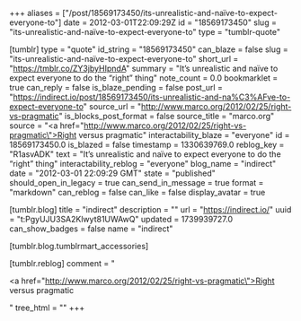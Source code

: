 +++
aliases = ["/post/18569173450/its-unrealistic-and-naïve-to-expect-everyone-to"]
date = 2012-03-01T22:09:29Z
id = "18569173450"
slug = "its-unrealistic-and-naïve-to-expect-everyone-to"
type = "tumblr-quote"

[tumblr]
type = "quote"
id_string = "18569173450"
can_blaze = false
slug = "its-unrealistic-and-naïve-to-expect-everyone-to"
short_url = "https://tmblr.co/ZY3jbyHIpndA"
summary = "It’s unrealistic and naïve to expect everyone to do the “right” thing"
note_count = 0.0
bookmarklet = true
can_reply = false
is_blaze_pending = false
post_url = "https://indirect.io/post/18569173450/its-unrealistic-and-na%C3%AFve-to-expect-everyone-to"
source_url = "http://www.marco.org/2012/02/25/right-vs-pragmatic"
is_blocks_post_format = false
source_title = "marco.org"
source = "<a href=\"http://www.marco.org/2012/02/25/right-vs-pragmatic\">Right versus pragmatic</a>"
interactability_blaze = "everyone"
id = 18569173450.0
is_blazed = false
timestamp = 1330639769.0
reblog_key = "R1asvADK"
text = "It’s unrealistic and naïve to expect everyone to do the “right” thing"
interactability_reblog = "everyone"
blog_name = "indirect"
date = "2012-03-01 22:09:29 GMT"
state = "published"
should_open_in_legacy = true
can_send_in_message = true
format = "markdown"
can_reblog = false
can_like = false
display_avatar = true

[tumblr.blog]
title = "indirect"
description = ""
url = "https://indirect.io/"
uuid = "t:PgyUJU3SA2Klwyt81UWAwQ"
updated = 1739939727.0
can_show_badges = false
name = "indirect"

[tumblr.blog.tumblrmart_accessories]

[tumblr.reblog]
comment = "<p><a href=\"http://www.marco.org/2012/02/25/right-vs-pragmatic\">Right versus pragmatic</a></p>"
tree_html = ""
+++
